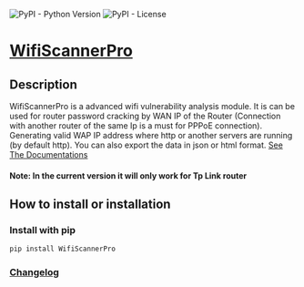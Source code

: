 ![PyPI - Python Version](https://img.shields.io/pypi/pyversions/WifiScannerPro) ![PyPI - License](https://img.shields.io/pypi/l/WifiScannerPro)
# [WifiScannerPro](https://github.com/Tonmoy-abc/WifiScanner/)

## Description

WifiScannerPro is a advanced wifi vulnerability analysis module. It is can be used for router password cracking by WAN IP of the Router (Connection with another router of the same Ip is a must for PPPoE connection). Generating valid WAP IP address where http or another servers are running (by default http). You can also export the data in json or html format. [See The Documentations](https://github.com/Tonmoy-abc/WifiScanner/blob/main/md/uses.md)

#### Note: In the current version it will only work for Tp Link router

## How to install or installation
### Install with pip
```bash
pip install WifiScannerPro
```
### [Changelog](https://github.com/Tonmoy-abc/WifiScanner/blob/main/CHANGELOG.md)
